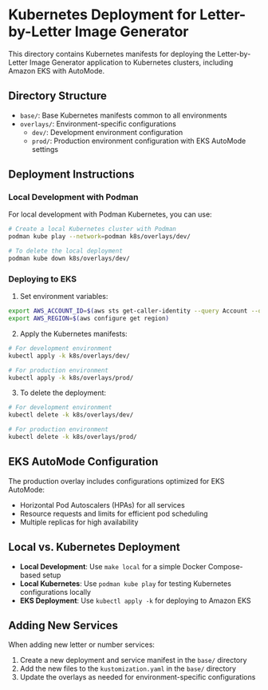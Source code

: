 # Kubernetes Deployment for Letter-by-Letter Image Generator

This directory contains Kubernetes manifests for deploying the Letter-by-Letter Image Generator application to Kubernetes clusters, including Amazon EKS with AutoMode.

## Directory Structure

- `base/`: Base Kubernetes manifests common to all environments
- `overlays/`: Environment-specific configurations
  - `dev/`: Development environment configuration
  - `prod/`: Production environment configuration with EKS AutoMode settings

## Deployment Instructions

### Local Development with Podman

For local development with Podman Kubernetes, you can use:

```bash
# Create a local Kubernetes cluster with Podman
podman kube play --network=podman k8s/overlays/dev/

# To delete the local deployment
podman kube down k8s/overlays/dev/
```

### Deploying to EKS

1. Set environment variables:
```bash
export AWS_ACCOUNT_ID=$(aws sts get-caller-identity --query Account --output text)
export AWS_REGION=$(aws configure get region)
```

2. Apply the Kubernetes manifests:
```bash
# For development environment
kubectl apply -k k8s/overlays/dev/

# For production environment
kubectl apply -k k8s/overlays/prod/
```

3. To delete the deployment:
```bash
# For development environment
kubectl delete -k k8s/overlays/dev/

# For production environment
kubectl delete -k k8s/overlays/prod/
```

## EKS AutoMode Configuration

The production overlay includes configurations optimized for EKS AutoMode:

- Horizontal Pod Autoscalers (HPAs) for all services
- Resource requests and limits for efficient pod scheduling
- Multiple replicas for high availability

## Local vs. Kubernetes Deployment

- **Local Development**: Use `make local` for a simple Docker Compose-based setup
- **Local Kubernetes**: Use `podman kube play` for testing Kubernetes configurations locally
- **EKS Deployment**: Use `kubectl apply -k` for deploying to Amazon EKS

## Adding New Services

When adding new letter or number services:

1. Create a new deployment and service manifest in the `base/` directory
2. Add the new files to the `kustomization.yaml` in the `base/` directory
3. Update the overlays as needed for environment-specific configurations
